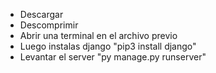 - Descargar
- Descomprimir
- Abrir una terminal en el archivo previo
- Luego instalas django "pip3 install django"
- Levantar el server "py manage.py runserver"
